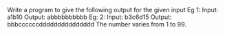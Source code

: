 Write a program to give the following output for the given input
Eg 1: Input: a1b10
       Output: abbbbbbbbbb
Eg: 2: Input: b3c6d15
          Output: bbbccccccddddddddddddddd
The number varies from 1 to 99.

